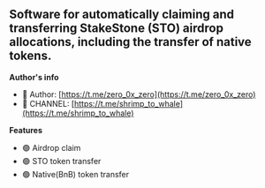 ## ​Software for automatically claiming and transferring StakeStone (STO) airdrop allocations, including the transfer of native tokens.

**Author's info**
- 💬 Author: [https://t.me/zero_0x_zero](https://t.me/zero_0x_zero)
- 🔔 CHANNEL: [https://t.me/shrimp_to_whale](https://t.me/shrimp_to_whale)

**Features**
- 🟢 Airdrop claim
- 🟢 STO token transfer
- 🟢 Native(BnB) token transfer
